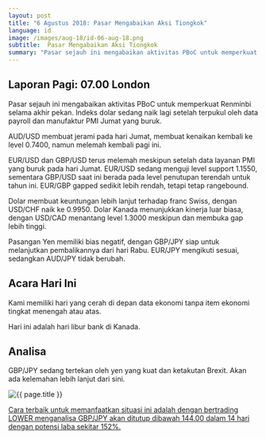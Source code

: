 ```yaml
---
layout: post
title: "6 Agustus 2018: Pasar Mengabaikan Aksi Tiongkok"
language: id
image: /images/aug-18/id-06-aug-18.png
subtitle:  Pasar Mengabaikan Aksi Tiongkok
summary: "Pasar sejauh ini mengabaikan aktivitas PBoC untuk memperkuat Renminbi selama akhir pekan. Indeks dolar sedang naik lagi setelah terpukul oleh data payroll dan manufaktur PMI Jumat yang buruk"
---
```

## Laporan Pagi: 07.00 London

Pasar sejauh ini mengabaikan aktivitas PBoC untuk memperkuat Renminbi selama akhir pekan. Indeks dolar sedang naik lagi setelah terpukul oleh data payroll dan manufaktur PMI Jumat yang buruk.

AUD/USD membuat jerami pada hari Jumat, membuat kenaikan kembali ke level 0.7400, namun melemah kembali pagi ini.

EUR/USD dan GBP/USD terus melemah meskipun setelah data layanan PMI yang buruk pada hari Jumat. EUR/USD sedang menguji level support 1.1550, sementara GBP/USD saat ini berada pada level penutupan terendah untuk tahun ini. EUR/GBP gapped sedikit lebih rendah, tetapi tetap rangebound.

Dolar membuat keuntungan lebih lanjut terhadap franc Swiss, dengan USD/CHF naik ke 0.9950. Dolar Kanada menunjukkan kinerja luar biasa, dengan USD/CAD menantang level 1.3000 meskipun dan membuka gap lebih tinggi.

Pasangan Yen memiliki bias negatif, dengan GBP/JPY siap untuk melanjutkan pembalikannya dari hari Rabu. EUR/JPY mengikuti sesuai, sedangkan AUD/JPY tidak berubah.

## Acara Hari Ini

Kami memiliki hari yang cerah di depan data ekonomi tanpa item ekonomi tingkat menengah atau atas.

Hari ini adalah hari libur bank di Kanada.

## Analisa

GBP/JPY sedang tertekan oleh yen yang kuat dan ketakutan Brexit. Akan ada kelemahan lebih lanjut dari sini.

<img src="{{ site.url }}/images/aug-18/id-06-aug-18.png" alt="{{ page.title }}" title="{{ page.title }}">

<a href="%LINK%%currency=USD&market=forex&underlying=frxGBPJPY&formname=higherlower&duration_amount=14&duration_units=d&amount=10&amount_type=stake&expiry_type=duration&barrier=144.00" target="_blank">Cara terbaik untuk memanfaatkan situasi ini adalah dengan bertrading LOWER menganalisa GBP/JPY akan ditutup dibawah 144.00 dalam 14 hari dengan potensi laba sekitar 152%.</a>
